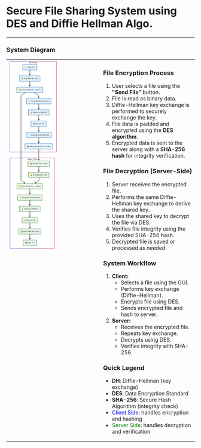 # Secure File Sharing System using DES and Diffie Hellman Algo.

---
<!--
<img src="https://github.com/srikxcipher/secure-file-sharing-system/blob/5cdc75a3bcfda05324334c690c14fda463595871/docs/pro-diagram.png" alt="System Diagram" style="float: right; width: 300px;">
-->



<h3>System Diagram</h3>
<!-- System Overview Section -->
<table>
  <tr>
    <td style="width: 50%; vertical-align: top;">
      <img src="https://github.com/srikxcipher/secure-file-sharing-system/blob/5cdc75a3bcfda05324334c690c14fda463595871/docs/pro-diagram.png" alt="System Diagram" width="55%">
    </td>
    <td style="width: 50%; vertical-align: top;">
      <h3>File Encryption Process</h3>
      <ol>
        <li>User selects a file using the <strong>"Send File"</strong> button.</li>
        <li>File is read as binary data.</li>
        <li>Diffie-Hellman key exchange is performed to securely exchange the key.</li>
        <li>File data is padded and encrypted using the <strong>DES algorithm</strong>.</li>
        <li>Encrypted data is sent to the server along with a <strong>SHA-256 hash</strong> for integrity verification.</li>
      </ol>
      <h3>File Decryption (Server-Side)</h3>
      <ol>
        <li>Server receives the encrypted file.</li>
        <li>Performs the same Diffie-Hellman key exchange to derive the shared key.</li>
        <li>Uses the shared key to decrypt the file via DES.</li>
        <li>Verifies file integrity using the provided SHA-256 hash.</li>
        <li>Decrypted file is saved or processed as needed.</li>
      </ol>
      <h3>System Workflow</h3>
      <ol>
        <li><strong>Client:</strong>
          <ul>
            <li>Selects a file using the GUI.</li>
            <li>Performs key exchange (Diffie-Hellman).</li>
            <li>Encrypts file using DES.</li>
            <li>Sends encrypted file and hash to server.</li>
          </ul>
        </li>
        <li><strong>Server:</strong>
          <ul>
            <li>Receives the encrypted file.</li>
            <li>Repeats key exchange.</li>
            <li>Decrypts using DES.</li>
            <li>Verifies integrity with SHA-256.</li>
          </ul>
        </li>
      </ol>
      <h3>Quick Legend</h3>
      <ul>
        <li><strong>DH</strong>: Diffie-Hellman (key exchange)</li>
        <li><strong>DES</strong>: Data Encryption Standard</li>
        <li><strong>SHA-256</strong>: Secure Hash Algorithm (integrity check)</li>
        <li><span style="color:blue;">Client Side</span>: handles encryption and hashing</li>
        <li><span style="color:green;">Server Side</span>: handles decryption and verification</li>
      </ul>
    </td>
  </tr>
</table>

